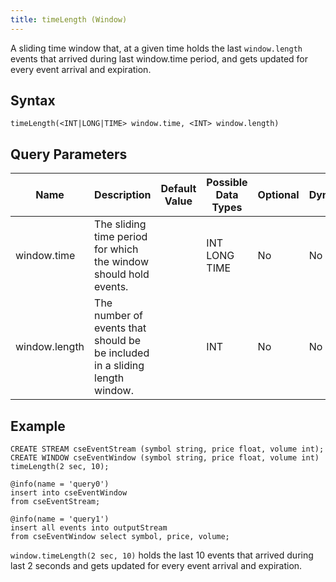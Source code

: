 ```yaml
---
title: timeLength (Window)
---
```


A sliding time window that, at a given time holds the last `window.length` events that arrived during last window.time period, and gets updated for every event arrival and expiration.

## Syntax

    timeLength(<INT|LONG|TIME> window.time, <INT> window.length)

## Query Parameters

| Name          | Description      | Default Value | Possible Data Types | Optional | Dynamic |
|------------|-------------------------------------|---------------|---------------------|----------|---------|
| window.time   | The sliding time period for which the window should hold events.   |               | INT LONG TIME       | No       | No      |
| window.length | The number of events that should be be included in a sliding length window. |      | INT                 | No       | No      |

## Example

    CREATE STREAM cseEventStream (symbol string, price float, volume int);
    CREATE WINDOW cseEventWindow (symbol string, price float, volume int) timeLength(2 sec, 10);

    @info(name = 'query0')
    insert into cseEventWindow
    from cseEventStream;

    @info(name = 'query1')
    insert all events into outputStream
    from cseEventWindow select symbol, price, volume;

`window.timeLength(2 sec, 10)` holds the last 10 events that arrived during last 2 seconds and gets updated for every event arrival and expiration.
